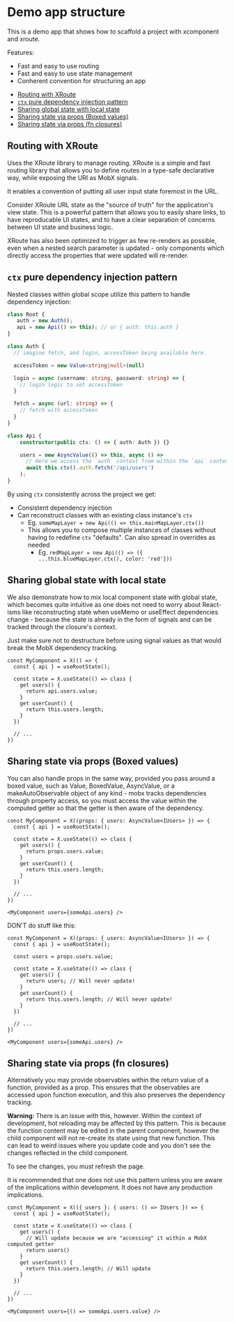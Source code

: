 # Demo app structure

This is a demo app that shows how to scaffold a project with xcomponent and xroute.

Features:
- Fast and easy to use routing
- Fast and easy to use state management
- Conherent convention for structuring an app

+ [Routing with XRoute](#routing-with-xroute)
+ [`ctx` pure dependency injection pattern](#ctx-pure-dependency-injection-pattern)
+ [Sharing global state with local state](#sharing-global-state-with-local-state)
+ [Sharing state via props (Boxed values)](#sharing-state-via-props-boxed-values)
+ [Sharing state via props (fn closures)](#sharing-state-via-props-fn-closures)


## Routing with XRoute

Uses the XRoute library to manage routing. XRoute is a simple and fast routing library that allows you to define routes in a type-safe declarative way, while exposing the URI as MobX signals.

It enables a convention of putting all user input state foremost in the URL.

Consider XRoute URL state as the "source of truth" for the application's view state. This is a powerful pattern that allows you to easily share links, to have reproducable UI states, and to have a clear separation of concerns between UI state and business logic.

XRoute has also been optimized to trigger as few re-renders as possible, even when a nested search parameter is updated - only components which directly access the properties that were updated will re-render.

## `ctx` pure dependency injection pattern

Nested classes within global scope utilize this pattern to handle dependency injection:

```typescript
class Root {
   auth = new Auth();
   api = new Api(() => this); // or { auth: this.auth }
}

class Auth {
  // imagine fetch, and login, accessToken being available here.

  accessToken = new Value<string|null>(null)

  login = async (username: string, password: string) => {
    // login logic to set accessToken
  }

  fetch = async (url: string) => {
    // fetch with accessToken
  }
}

class Api {
    constructor(public ctx: () => { auth: Auth }) {}

    users = new AsyncValue(() => this, async () => 
      // Here we access the `auth` context from within the `api` context
      await this.ctx().auth.fetch('/api/users')
    );
}
```

By using `ctx` consistently across the project we get:

- Consistent dependency injection
- Can reconstruct classes with an existing class instance's `ctx`
  - Eg. `someMapLayer = new Api(() => this.mainMapLayer.ctx())`
  - This allows you to compose multiple instances of classes without having to redefine `ctx` "defaults". Can also spread in overrides as needed
    - Eg. `redMapLayer = new Api(() => ({ ...this.blueMapLayer.ctx(), color: 'red'}))`

## Sharing global state with local state

We also demonstrate how to mix local component state with global state, which becomes quite intuitive as one does not need to worry about React-isms like reconstructing state when useMemo or useEffect dependencies change - because the state is already in the form of signals and can be tracked through the closure's context.

Just make sure not to destructure before using signal values as that would break the MobX dependency tracking.

```tsx
const MyComponent = X(() => {
  const { api } = useRootState();

  const state = X.useState(() => class {
    get users() {
      return api.users.value;
    }
    get userCount() {
      return this.users.length;
    }
  })

  // ...
})
```

## Sharing state via props (Boxed values)

You can also handle props in the same way, provided you pass around a boxed value, such as Value, BoxedValue, AsyncValue, or a makeAutoObservable object of any kind - mobx tracks dependencies through property access, so you must access the value within the computed getter so that the getter is then aware of the dependency.

```tsx
const MyComponent = X((props: { users: AsyncValue<IUsers> }) => {
  const { api } = useRootState();

  const state = X.useState(() => class {
    get users() {
      return props.users.value;
    }
    get userCount() {
      return this.users.length;
    }
  })

  // ...
})

<MyComponent users={someApi.users} />
```

DON'T do stuff like this:

```tsx
const MyComponent = X((props: { users: AsyncValue<IUsers> }) => {
  const { api } = useRootState();

  const users = props.users.value;

  const state = X.useState(() => class {
    get users() {
      return users; // Will never update!
    }
    get userCount() {
      return this.users.length; // Will never update!
    }
  })

  // ...
})

<MyComponent users={someApi.users} />
```

## Sharing state via props (fn closures)

Alternatively you may provide observables within the return value of a function, provided as a prop. This ensures that the observables are accessed upon function execution, and this also preserves the dependency tracking.


**Warning**:
There is an issue with this, however. Within the context of development, hot reloading may be affected by this pattern. This is because the function content may be edited in the parent component, however the child component will not re-create its state using that new function. This can lead to weird issues where you update code and you don't see the changes reflected in the child component.

To see the changes, you must refresh the page. 

It is recommended that one does not use this pattern unless you are aware of the implications within development. It does not have any production implications.

```tsx
const MyComponent = X(({ users }: { users: () => IUsers }) => {
  const { api } = useRootState();

  const state = X.useState(() => class {
    get users() {
      // Will update because we are "accessing" it within a MobX computed getter
      return users()
    }
    get userCount() {
      return this.users.length; // Will update
    }
  })

  // ...
})

<MyComponent users={() => someApi.users.value} />
```

